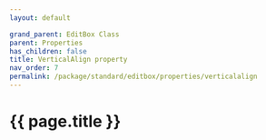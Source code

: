 ```yaml
---
layout: default

grand_parent: EditBox Class
parent: Properties
has_children: false
title: VerticalAlign property
nav_order: 7
permalink: /package/standard/editbox/properties/verticalalign
---
```

# {{ page.title }}




